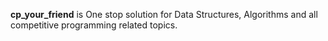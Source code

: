 **cp_your_friend** is One stop solution for Data Structures, Algorithms and all competitive programming related topics.